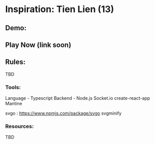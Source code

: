 # Inspiration: Tien Lien (13)

## Demo:

## Play Now (link soon)

## Rules:

TBD

### Tools:

Language - Typescript
Backend - Node.js
Socket.io
create-react-app
Mantine

svgo : https://www.npmjs.com/package/svgo
svgminify

### Resources:

TBD
